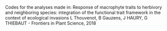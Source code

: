 Codes for the analyses made in:
Response of macrophyte traits to herbivory and neighboring species: integration of the functional trait framework in the context of ecological invasions
L Thouvenot, B Gauzens, J HAURY, G THIEBAUT - Frontiers in Plant Science, 2018